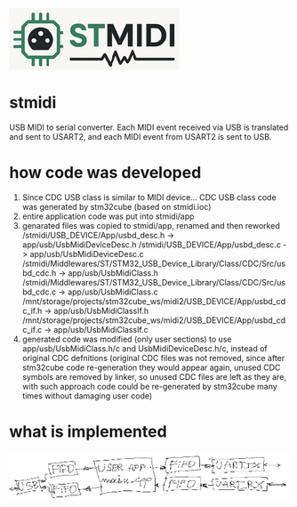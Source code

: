 ![stmidi](img/stmidi_small.jpg)

# stmidi
USB MIDI to serial converter. Each MIDI event received via USB is translated and sent to USART2, and each MIDI event from USART2 is sent to USB.

# how code was developed

1. Since CDC USB class is similar to MIDI device...
    CDC USB class code was generated by stm32cube (based on stmidi.ioc)
2. entire application code was put into stmidi/app
3. genarated files was copied to stmidi/app, renamed and then reworked
    /stmidi/USB_DEVICE/App/usbd_desc.h -> app/usb/UsbMidiDeviceDesc.h
    /stmidi/USB_DEVICE/App/usbd_desc.c -> app/usb/UsbMidiDeviceDesc.c
    /stmidi/Middlewares/ST/STM32_USB_Device_Library/Class/CDC/Src/usbd_cdc.h -> app/usb/UsbMidiClass.h
    /stmidi/Middlewares/ST/STM32_USB_Device_Library/Class/CDC/Src/usbd_cdc.c -> app/usb/UsbMidiClass.c
    /mnt/storage/projects/stm32cube_ws/midi2/USB_DEVICE/App/usbd_cdc_if.h -> app/usb/UsbMidiClassIf.h
    /mnt/storage/projects/stm32cube_ws/midi2/USB_DEVICE/App/usbd_cdc_if.c -> app/usb/UsbMidiClassIf.c
4. generated code was modified (only user sections) to use app/usb/UsbMidiClass.h/c and
    UsbMidiDeviceDesc.h/c, instead of original CDC defnitions
    (original CDC files was not removed, since after stm32cube code re-generation they would appear again,
     unused CDC symbols are removed by linker, so unused CDC files are left as they are,
     with such approach code could be re-generated by stm32cube many times without damaging user code) 
# what is implemented
![stmidi](img/what_is_implemented.jpg)
